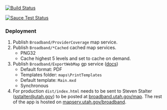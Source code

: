 [![Build Status](https://travis-ci.org/agrc/broadband.svg)](https://travis-ci.org/agrc/broadband)

[![Sauce Test Status](https://saucelabs.com/browser-matrix/agrc-broadband.svg)](https://saucelabs.com/u/agrc-broadband)

### Deployment
1. Publish `Broadband/ProviderCoverage` map service.
1. Publish `Broadband/*Cached` cached map services.
    * PNG32
    * Cache highest 5 levels and set to cache on demand.
1. Publish `Broadband/ExportWebMap` gp service ([docs](https://server.arcgis.com/en/server/latest/get-started/windows/tutorial-publishing-additional-services-for-printing.htm))
    * Default format: PDF
    * Templates folder: `maps\PrintTemplates`
    * Default template: `Main.mxd`
    * Synchronous
1. For production `dist/index.html` needs to be sent to Steven Stalter (sstalter@utah.gov) to be posted at [broadband.utah.gov/map](https://broadband.utah.gov/map). The rest of the app is hosted on [mapserv.utah.gov/broadband](https://mapserv.utah.gov/broadband).
